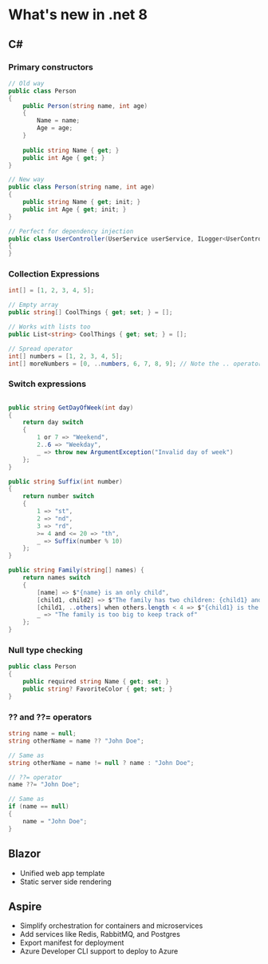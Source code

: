 # What's new in .net 8

## C#

### Primary constructors

```csharp
// Old way
public class Person
{
    public Person(string name, int age)
    {
        Name = name;
        Age = age;
    }
    
    public string Name { get; }
    public int Age { get; }
}
```

```csharp
// New way
public class Person(string name, int age)
{
    public string Name { get; init; }
    public int Age { get; init; }
}
```

```csharp
// Perfect for dependency injection  
public class UserController(UserService userService, ILogger<UserController> logger)
{
}
```

### Collection Expressions

```csharp
int[] = [1, 2, 3, 4, 5];

// Empty array
public string[] CoolThings { get; set; } = [];

// Works with lists too
public List<string> CoolThings { get; set; } = [];

// Spread operator
int[] numbers = [1, 2, 3, 4, 5];
int[] moreNumbers = [0, ..numbers, 6, 7, 8, 9]; // Note the .. operator

```

### Switch expressions

```csharp

public string GetDayOfWeek(int day)
{
    return day switch
    {
        1 or 7 => "Weekend",
        2..6 => "Weekday",
        _ => throw new ArgumentException("Invalid day of week")
    };
}

public string Suffix(int number)
{
    return number switch
    {
        1 => "st",
        2 => "nd",
        3 => "rd",
        >= 4 and <= 20 => "th",
        _ => Suffix(number % 10)
    };
}

public string Family(string[] names) {
    return names switch
    {
        [name] => $"{name} is an only child",
        [child1, child2] => $"The family has two children: {child1} and {child2}",
        [child1, ..others] when others.length < 4 => $"{child1} is the oldest child and has {others.Length} siblings",
        _ => "The family is too big to keep track of"
    };
}
```

### Null type checking

```csharp
public class Person
{
    public required string Name { get; set; }
    public string? FavoriteColor { get; set; }
}
```

### ?? and ??= operators

```csharp
string name = null;
string otherName = name ?? "John Doe";

// Same as
string otherName = name != null ? name : "John Doe";

// ??= operator
name ??= "John Doe";

// Same as
if (name == null)
{
    name = "John Doe";
}
```

## Blazor
* Unified web app template
* Static server side rendering

## Aspire
* Simplify orchestration for containers and microservices
* Add services like Redis, RabbitMQ, and Postgres
* Export manifest for deployment
* Azure Developer CLI support to deploy to Azure